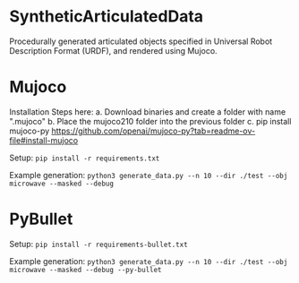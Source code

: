 # SyntheticArticulatedData
Procedurally generated articulated objects specified in Universal Robot Description Format (URDF), and rendered using Mujoco.

# Mujoco

Installation Steps here:
a. Download binaries and create a folder with name ".mujoco"
b. Place the mujoco210 folder into the previous folder
c. pip install mujoco-py
https://github.com/openai/mujoco-py?tab=readme-ov-file#install-mujoco

Setup:
```pip install -r requirements.txt```

Example generation:
```python3 generate_data.py --n 10 --dir ./test --obj microwave --masked --debug```

# PyBullet

Setup:
```pip install -r requirements-bullet.txt```

Example generation:
```python3 generate_data.py --n 10 --dir ./test --obj microwave --masked --debug --py-bullet```
